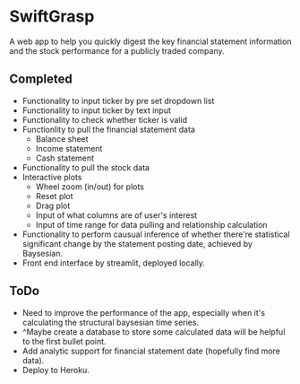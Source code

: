 # SwiftGrasp

A web app to help you quickly digest the key financial statement information and the stock performance for a publicly traded company.

## Completed
* Functionality to input ticker by pre set dropdown list
* Functionality to input ticker by text input
* Functionality to check whether ticker is valid
* Functionlity to pull the financial statement data
  * Balance sheet
  * Income statement
  * Cash statement
* Functionality to pull the stock data
* Interactive plots
  * Wheel zoom (in/out) for plots
  * Reset plot
  * Drag plot
  * Input of what columns are of user's interest
  * Input of time range for data pulling and relationship calculation
* Functionality to perform causual inference of whether there're statistical significant change by the statement posting date, achieved by Baysesian.
* Front end interface by streamlit, deployed locally.
## ToDo
* Need to improve the performance of the app, especially when it's calculating the structural baysesian time series.
* ^Maybe create a database to store some calculated data will be helpful to the first bullet point.
* Add analytic support for financial statement date (hopefully find more data).
* Deploy to Heroku.
